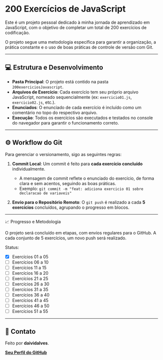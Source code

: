 # 200 Exercícios de JavaScript

Este é um projeto pessoal dedicado à minha jornada de aprendizado em JavaScript, com o objetivo de completar um total de 200 exercícios de codificação.

O projeto segue uma metodologia específica para garantir a organização, a prática constante e o uso de boas práticas de controle de versão com Git.

---

## 💻 Estrutura e Desenvolvimento

* **Pasta Principal**: O projeto está contido na pasta `200exerciciosJavascript`.
* **Arquivos de Exercício**: Cada exercício tem seu próprio arquivo JavaScript, nomeado sequencialmente (ex: `exercicio01.js`, `exercicio02.js`, etc.).
* **Enunciados**: O enunciado de cada exercício é incluído como um comentário no topo do respectivo arquivo.
* **Execução**: Todos os exercícios são executados e testados no console do navegador para garantir o funcionamento correto.

---

## ⚙️ Workflow do Git

Para gerenciar o versionamento, sigo as seguintes regras:

1.  **Commit Local**: Um commit é feito para **cada exercício concluído** individualmente.
    * A mensagem de commit reflete o enunciado do exercício, de forma clara e sem acentos, seguindo as boas práticas.
    * Exemplo: `git commit -m "feat: adiciona exercicio 01 sobre declaracao de variaveis"`

2.  **Envio para o Repositório Remoto**: O `git push` é realizado a cada **5 exercícios** concluídos, agrupando o progresso em blocos.

---


📈 Progresso e Metodologia

O projeto será concluído em etapas, com envios regulares para o GitHub. A cada conjunto de 5 exercícios, um novo push será realizado.

Status:

- [x] Exercícios 01 a 05
- [ ] Exercícios 06 a 10
- [ ] Exercícios 11 a 15
- [ ] Exercícios 16 a 20
- [ ] Exercícios 21 a 25
- [ ] Exercícios 26 a 30
- [ ] Exercícios 31 a 35
- [ ] Exercícios 36 a 40
- [ ] Exercícios 41 a 45
- [ ] Exercícios 46 a 50
- [ ] Exercícios 51 a 55

---

## 🤝 Contato

Feito por **daividalves**.

[**Seu Perfil do GitHub**](https://github.com/daividalves)
